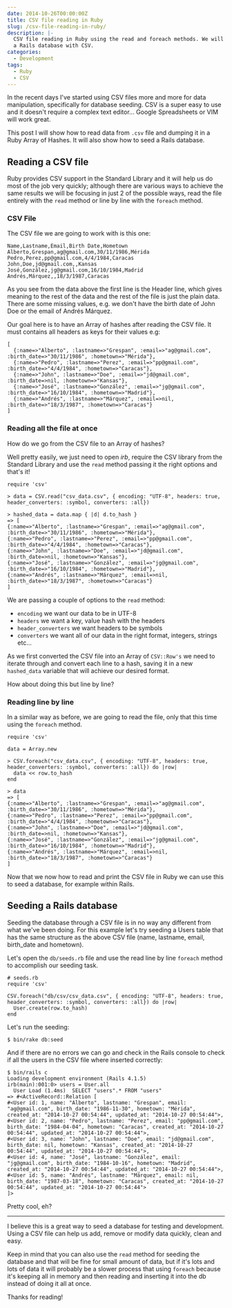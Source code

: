 ```yaml
---
date: 2014-10-26T00:00:00Z
title: CSV file reading in Ruby
slug: /csv-file-reading-in-ruby/
description: |-
  CSV file reading in Ruby using the read and foreach methods. We will also seed
  a Rails database with CSV.
categories:
  - Development
tags:
  - Ruby
  - CSV
---
```


In the recent days I've started using CSV files more and more for data
manipulation, specifically for database seeding. CSV is a super easy to use and
it doesn't require a complex text editor... Google Spreadsheets or VIM will work
great.

This post I will show how to read data from `.csv` file and dumping it in a Ruby
Array of Hashes. It will also show how to seed a Rails database.

## Reading a CSV file

Ruby provides CSV support in the Standard Library and it will help us do most of
the job very quickly; although there are various ways to achieve the same
results we will be focusing in just 2 of the possible ways, read the file
entirely with the `read` method or line by line with the `foreach` method.

### CSV File

The CSV file we are going to work with is this one:

    Name,Lastname,Email,Birth Date,Hometown
    Alberto,Grespan,ag@gmail.com,30/11/1986,Mérida
    Pedro,Perez,pp@gmail.com,4/4/1984,Caracas
    John,Doe,jd@gmail.com,,Kansas
    José,González,jg@gmail.com,16/10/1984,Madrid
    Andrés,Márquez,,18/3/1987,Caracas

As you see from the data above the first line is the Header line, which gives
meaning to the rest of the data and the rest of the file is just the plain data.
There are some missing values, e.g. we don't have the birth date of John Doe or
the email of Andrés Márquez.

Our goal here is to have an Array of hashes after reading the CSV file. It must
contains all headers as keys for their values e.g:

    [
      {:name=>"Alberto", :lastname=>"Grespan", :email=>"ag@gmail.com", :birth_date=>"30/11/1986", :hometown=>"Mérida"},
      {:name=>"Pedro", :lastname=>"Perez", :email=>"pp@gmail.com", :birth_date=>"4/4/1984", :hometown=>"Caracas"},
      {:name=>"John", :lastname=>"Doe", :email=>"jd@gmail.com", :birth_date=>nil, :hometown=>"Kansas"},
      {:name=>"José", :lastname=>"González", :email=>"jg@gmail.com", :birth_date=>"16/10/1984", :hometown=>"Madrid"},
      {:name=>"Andrés", :lastname=>"Márquez", :email=>nil, :birth_date=>"18/3/1987", :hometown=>"Caracas"}
    ]

### Reading all the file at once

How do we go from the CSV file to an Array of hashes?

Well pretty easily, we just need to open *irb*, require the CSV library from the
Standard Library and use the `read` method passing it the right options and
that's it!

    require 'csv'

    > data = CSV.read("csv_data.csv", { encoding: "UTF-8", headers: true, header_converters: :symbol, converters: :all})

    > hashed_data = data.map { |d| d.to_hash }
    => [
    {:name=>"Alberto", :lastname=>"Grespan", :email=>"ag@gmail.com", :birth_date=>"30/11/1986", :hometown=>"Mérida"},
    {:name=>"Pedro", :lastname=>"Perez", :email=>"pp@gmail.com", :birth_date=>"4/4/1984", :hometown=>"Caracas"},
    {:name=>"John", :lastname=>"Doe", :email=>"jd@gmail.com", :birth_date=>nil, :hometown=>"Kansas"},
    {:name=>"José", :lastname=>"González", :email=>"jg@gmail.com", :birth_date=>"16/10/1984", :hometown=>"Madrid"},
    {:name=>"Andrés", :lastname=>"Márquez", :email=>nil, :birth_date=>"18/3/1987", :hometown=>"Caracas"}
    ]

We are passing a couple of options to the `read` method:

- `encoding` we want our data to be in UTF-8
- `headers` we want a key, value hash with the headers
- `header_converters` we want headers to be symbols
- `converters` we want all of our data in the right format, integers, strings
  etc...

As we first converted the CSV file into an Array of `CSV::Row's` we need to
iterate through and convert each line to a hash, saving it in a new
`hashed_data` variable that will achieve our desired format.

How about doing this but line by line?

### Reading line by line

In a similar way as before, we are going to read the file, only that this time
using the `foreach` method.

    require 'csv'

    data = Array.new

    > CSV.foreach("csv_data.csv", { encoding: "UTF-8", headers: true, header_converters: :symbol, converters: :all}) do |row|
      data << row.to_hash
    end

    > data
    => [
    {:name=>"Alberto", :lastname=>"Grespan", :email=>"ag@gmail.com", :birth_date=>"30/11/1986", :hometown=>"Mérida"},
    {:name=>"Pedro", :lastname=>"Perez", :email=>"pp@gmail.com", :birth_date=>"4/4/1984", :hometown=>"Caracas"},
    {:name=>"John", :lastname=>"Doe", :email=>"jd@gmail.com", :birth_date=>nil, :hometown=>"Kansas"},
    {:name=>"José", :lastname=>"González", :email=>"jg@gmail.com", :birth_date=>"16/10/1984", :hometown=>"Madrid"},
    {:name=>"Andrés", :lastname=>"Márquez", :email=>nil, :birth_date=>"18/3/1987", :hometown=>"Caracas"}
    ]

Now that we now how to read and print the CSV file in Ruby we can use this to
seed a database, for example within Rails.

## Seeding a Rails database

Seeding the database through a CSV file is in no way any different from what
we've been doing. For this example let's try seeding a Users table that has the
same structure as the above CSV file (name, lastname, email, birth_date and
hometown).

Let's open the `db/seeds.rb` file and use the read line by line `foreach` method
to accomplish our seeding task.

    # seeds.rb
    require 'csv'

    CSV.foreach("db/csv/csv_data.csv", { encoding: "UTF-8", headers: true, header_converters: :symbol, converters: :all}) do |row|
      User.create(row.to_hash)
    end

Let's run the seeding:

    $ bin/rake db:seed

And if there are no errors we can go and check in the Rails console to check if
all the users in the CSV file where inserted correctly:

    $ bin/rails c
    Loading development environment (Rails 4.1.5)
    irb(main):001:0> users = User.all
      User Load (1.4ms)  SELECT "users".* FROM "users"
    => #<ActiveRecord::Relation [
    #<User id: 1, name: "Alberto", lastname: "Grespan", email: "ag@gmail.com", birth_date: "1986-11-30", hometown: "Mérida", created_at: "2014-10-27 00:54:44", updated_at: "2014-10-27 00:54:44">,
    #<User id: 2, name: "Pedro", lastname: "Perez", email: "pp@gmail.com", birth_date: "1984-04-04", hometown: "Caracas", created_at: "2014-10-27 00:54:44", updated_at: "2014-10-27 00:54:44">,
    #<User id: 3, name: "John", lastname: "Doe", email: "jd@gmail.com", birth_date: nil, hometown: "Kansas", created_at: "2014-10-27 00:54:44", updated_at: "2014-10-27 00:54:44">,
    #<User id: 4, name: "José", lastname: "González", email: "jg@gmail.com", birth_date: "1984-10-16", hometown: "Madrid", created_at: "2014-10-27 00:54:44", updated_at: "2014-10-27 00:54:44">,
    #<User id: 5, name: "Andrés", lastname: "Márquez", email: nil, birth_date: "1987-03-18", hometown: "Caracas", created_at: "2014-10-27 00:54:44", updated_at: "2014-10-27 00:54:44">
    ]>

Pretty cool, eh?

---

I believe this is a great way to seed a database for testing and development.
Using a CSV file can help us add, remove or modify data quickly, clean and easy.

Keep in mind that you can also use the `read` method for seeding the database
and that will be fine for small amount of data, but if it's lots and lots of
data it will probably be a slower process that using `foreach` because it's
keeping all in memory and then reading and inserting it into the db instead of
doing it all at once.

Thanks for reading!
